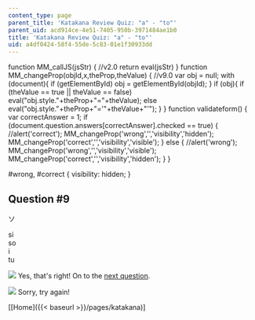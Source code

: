 ```yaml
---
content_type: page
parent_title: 'Katakana Review Quiz: "a" - "to"'
parent_uid: acd914ce-4e51-7405-950b-3971484ae1b0
title: 'Katakana Review Quiz: "a" - "to"'
uid: a4df0424-58f4-55de-5c83-01e1f30933dd
---
```


function MM\_callJS(jsStr) { //v2.0 return eval(jsStr) } function MM\_changeProp(objId,x,theProp,theValue) { //v9.0 var obj = null; with (document){ if (getElementById) obj = getElementById(objId); } if (obj){ if (theValue == true || theValue == false) eval("obj.style."+theProp+"="+theValue); else eval("obj.style."+theProp+"='"+theValue+"'"); } } function validateform() { var correctAnswer = 1; if (document.question.answers\[correctAnswer\].checked == true) { //alert('correct'); MM\_changeProp('wrong','','visibility','hidden'); MM\_changeProp('correct','','visibility','visible'); } else { //alert('wrong'); MM\_changeProp('wrong','','visibility','visible'); MM\_changeProp('correct','','visibility','hidden'); } }

#wrong, #correct { visibility: hidden; }

Question #9
-----------

ソ

 si  
 so  
 i  
 tu

![](/resources/res-21g-01-kana-spring-2010/katakana/katakana-review-quiz-a-to/yokudeki.gif) Yes, that's right! On to the [next question](/resources/res-21g-01-kana-spring-2010/katakana/katakana-review-quiz-a-to/katakana-review-quiz-a-to-8).

![](/resources/res-21g-01-kana-spring-2010/katakana/katakana-review-quiz-a-to/chigau.gif) Sorry, try again!

  
\[[Home]({{< baseurl >}}/pages/katakana)\]
